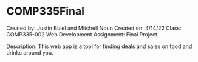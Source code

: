 # COMP335Final
Created by: Justin Buiel and Mitchell Noun
Created on: 4/14/22
Class: COMP335-002 Web Development
Assignment: Final Project

Description: 
This web app is a tool for finding deals and sales on food and drinks around you. 
